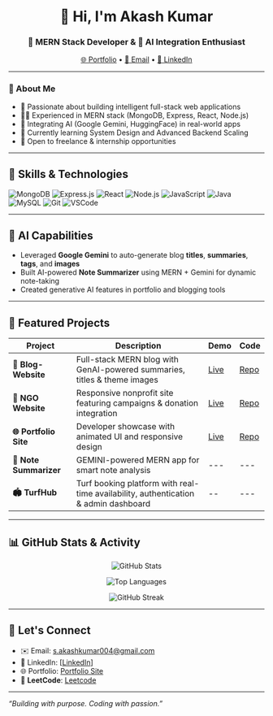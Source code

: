 <h1 align="center">👋 Hi, I'm Akash Kumar</h1>
<h3 align="center">🚀 MERN Stack Developer & 🤖 AI Integration Enthusiast</h3>

<p align="center">
  <a href="https://portfolio-inky-chi-31.vercel.app/" target="_blank">🌐 Portfolio</a> •
  <a href="mailto:s.akashkumar004@gmail.com">📩 Email</a> •
  <a href="https://www.linkedin.com/in/akash-kumar-s-45a89927a/" target="_blank">🔗 LinkedIn</a>
</p>

---

### 🧠 About Me
- 🎯 Passionate about building intelligent full-stack web applications
- 👨‍💻 Experienced in MERN stack (MongoDB, Express, React, Node.js)
- 🤖 Integrating AI (Google Gemini, HuggingFace) in real-world apps
- 📘 Currently learning System Design and Advanced Backend Scaling
- 📣 Open to freelance & internship opportunities

---

## 🧠 Skills & Technologies
![MongoDB](https://img.shields.io/badge/MongoDB-4EA94B?logo=mongodb&logoColor=white&style=flat)
![Express.js](https://img.shields.io/badge/Express.js-black?logo=express&logoColor=white&style=flat)
![React](https://img.shields.io/badge/React-61DAFB?logo=react&logoColor=black&style=flat)
![Node.js](https://img.shields.io/badge/Node.js-339933?logo=node.js&logoColor=white&style=flat)
![JavaScript](https://img.shields.io/badge/JavaScript-F7DF1E?logo=javascript&logoColor=black&style=flat)
![Java](https://img.shields.io/badge/Java-ED8B00?logo=java&logoColor=white&style=flat)
![MySQL](https://img.shields.io/badge/MySQL-00758F?logo=mysql&logoColor=white&style=flat)
![Git](https://img.shields.io/badge/Git-F05032?logo=git&logoColor=white&style=flat)
![VSCode](https://img.shields.io/badge/VSCode-007ACC?logo=visual-studio-code&logoColor=white&style=flat)

---

## 🌟 AI Capabilities
- Leveraged **Google Gemini** to auto-generate blog **titles**, **summaries**, **tags**, and **images**
- Built AI-powered **Note Summarizer** using MERN + Gemini for dynamic note-taking
- Created generative AI features in portfolio and blogging tools

---

## 🚀 Featured Projects

| Project | Description | Demo | Code
|--------|-------------|-------|------|
| **📝 Blog-Website** | Full-stack MERN blog with GenAI-powered summaries, titles & theme images | [Live](https://blog-website-pi-plum.vercel.app/) | [Repo](https://github.com/AkashKumar-004/Blog-Website) |
| **🏥 NGO Website** | Responsive nonprofit site featuring campaigns & donation integration | [Live](https://npo-website.vercel.app/) | [Repo](https://github.com/AkashKumar-004/NPO-WEBSITE) |
| **🌐 Portfolio Site** | Developer showcase with animated UI and responsive design |[Live](https://portfolio-inky-chi-31.vercel.app/) | [Repo](https://github.com/AkashKumar-004/Portfolio) |
| **🧠 Note Summarizer** | GEMINI-powered MERN app for smart note analysis |---|---|
| **🏟️ TurfHub** | Turf booking platform with real-time availability, authentication & admin dashboard |--|---|

---

## 📊 GitHub Stats & Activity
<p align="center">
  <img src="https://github-readme-stats.vercel.app/api?username=AkashKumar-004&show_icons=true&theme=dark&hide_border=true&count_private=true" alt="GitHub Stats" />
</p>
<p align="center">
  <img src="https://github-readme-stats.vercel.app/api/top-langs/?username=AkashKumar-004&layout=compact&theme=dark&hide_border=true" alt="Top Languages" />
</p>
<p align="center">
  <img src="https://streak-stats.demolab.com?user=AkashKumar-004&theme=dark&hide_border=true&date_format=M%20j%5B%2C%20Y%5D" alt="GitHub Streak" />
</p>

---

## 📩 Let's Connect
- ✉️ Email: s.akashkumar004@gmail.com  
- 🔗 LinkedIn: [[LinkedIn](https://www.linkedin.com/in/akash-kumar-s-45a89927a/)]  
- 🌐 Portfolio: [Portfolio Site](https://portfolio-inky-chi-31.vercel.app/)
- 🧠 **LeetCode**: [Leetcode](https://leetcode.com/u/AK_2004/)

---

*“Building with purpose. Coding with passion.”*
